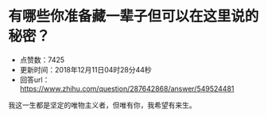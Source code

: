 # 有哪些你准备藏一辈子但可以在这里说的秘密？
- 点赞数：7425
- 更新时间：2018年12月11日04时28分44秒
- 回答url：https://www.zhihu.com/question/287642868/answer/549524481
<body>
 <p data-pid="5bh6sPSM">我这一生都是坚定的唯物主义者，但唯有你，我希望有来生。</p>
 <p></p>
</body>